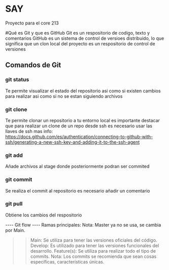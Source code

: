 # SAY
Proyecto para el core 213


#Qué es Git y que es GitHub
Git es un respositorio de codigo, texto y comentarios
GitHub es un sistema de control de versioes distribuido, lo que significa que un clon local del proyecto es un respositorio de control de versiones 

## Comandos de Git

### git status
Te permite visualizar el estado del repositorio asi como si existen cambios para realizar 
asi como si no se estan siguiendo archivos

### git clone
Te permite clonar un repositorio a tu entorno local es importante destacar que para realizar un
clone de un repo desde ssh es necesario usar las llaves de ssh mas info: https://docs.github.com/es/authentication/connecting-to-github-with-ssh/generating-a-new-ssh-key-and-adding-it-to-the-ssh-agent

### git add
Añade archivos al stage donde posteriormente podran ser commited 

### git commit 
Se realiza el commit al repositorio es necesario añadir un comentario

### git pull
Obtiene los cambios del respositorio 

---- Git flow  ----
Ramas principales:
Nota: Master ya no se usa, se cambia por Main.
>> Main: Se utiliza para tener las versiones oficiales del código.
>> Develop: Es utilizado para tener las versiones funcionales del desarrollo.
>> Feature(s): Se utiliza para realizar todo el tipo de commits.
Nota: Los commits se recomienda que sean cosas específicas, características únicas.